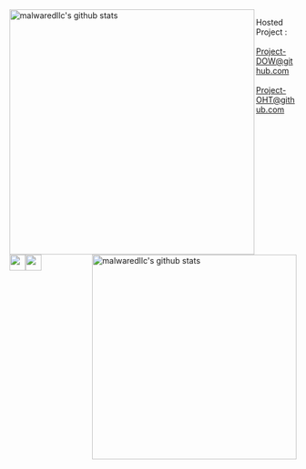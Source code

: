 <img align="left" width="430" height="auto" alt="malwaredllc's github stats" src="https://github-readme-stats.vercel.app/api?username=Wh4tev3r&show_icons=true&theme=gruvbox">
<img align="right" width="359" height="auto" alt="malwaredllc's github stats" src="https://github-readme-stats.vercel.app/api/top-langs/?username=Wh4tev3r&show_icons=true&theme=gruvbox&text_color=e38720">

Hosted Project :
<br />
⠀⠀ ⠀
<img src="https://avatars.githubusercontent.com/u/83677846?v=4"
    width="28"
    height="28"
    style="float:left;">
[Project-DOW@github.com](https://github.com/Project-DOW/)
<br />⠀ ⠀⠀
<img src="https://avatars.githubusercontent.com/u/85153055?v=4"
    width="28"
    height="28"
    style="float:left;">
[Project-OHT@github.com](https://github.com/Project-OHT/)
